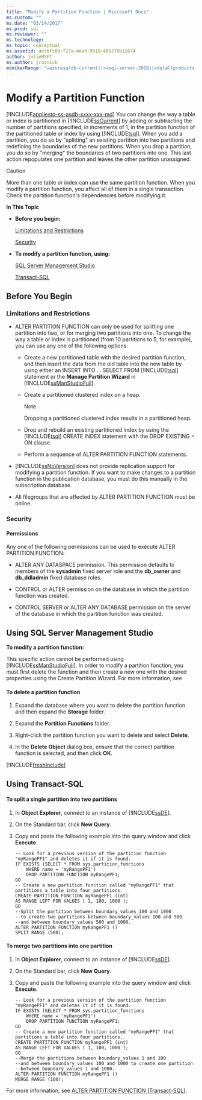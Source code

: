 ```yaml
---
title: "Modify a Partition Function | Microsoft Docs"
ms.custom: ""
ms.date: "03/14/2017"
ms.prod: sql
ms.reviewer: ""
ms.technology: 
ms.topic: conceptual
ms.assetid: ae5bfc09-f27a-4ea9-9518-485278b11674
author: julieMSFT
ms.author: jrasnick
monikerRange: "=azuresqldb-current||>=sql-server-2016||=sqlallproducts-allversions||>=sql-server-linux-2017||=azuresqldb-mi-current"
---
```

# Modify a Partition Function
[!INCLUDE[appliesto-ss-asdb-xxxx-xxx-md](../../includes/appliesto-ss-asdb-xxxx-xxx-md.md)]
  You can change the way a table or index is partitioned in [!INCLUDE[ssCurrent](../../includes/sscurrent-md.md)] by adding or subtracting the number of partitions specified, in increments of 1, in the partition function of the partitioned table or index by using [!INCLUDE[tsql](../../includes/tsql-md.md)]. When you add a partition, you do so by "splitting" an existing partition into two partitions and redefining the boundaries of the new partitions. When you drop a partition, you do so by "merging" the boundaries of two partitions into one. This last action repopulates one partition and leaves the other partition unassigned.  
  
> [!CAUTION]  
>  More than one table or index can use the same partition function. When you modify a partition function, you affect all of them in a single transaction. Check the partition function's dependencies before modifying it.  
  
 **In This Topic**  
  
-   **Before you begin:**  
  
     [Limitations and Restrictions](#Restrictions)  
  
     [Security](#Security)  
  
-   **To modify a partition function, using:**  
  
     [SQL Server Management Studio](#SSMSProcedure)  
  
     [Transact-SQL](#TsqlProcedure)  
  
##  <a name="BeforeYouBegin"></a> Before You Begin  
  
###  <a name="Restrictions"></a> Limitations and Restrictions  
  
-   ALTER PARTITION FUNCTION can only be used for splitting one partition into two, or for merging two partitions into one. To change the way a table or index is partitioned (from 10 partitions to 5, for example), you can use any one of the following options:  
  
    -   Create a new partitioned table with the desired partition function, and then insert the data from the old table into the new table by using either an INSERT INTO ... SELECT FROM [!INCLUDE[tsql](../../includes/tsql-md.md)] statement or the **Manage Partition Wizard** in [!INCLUDE[ssManStudioFull](../../includes/ssmanstudiofull-md.md)].  
  
    -   Create a partitioned clustered index on a heap.  
  
        > [!NOTE]  
        >  Dropping a partitioned clustered index results in a partitioned heap.  
  
    -   Drop and rebuild an existing partitioned index by using the [!INCLUDE[tsql](../../includes/tsql-md.md)] CREATE INDEX statement with the DROP EXISTING = ON clause.  
  
    -   Perform a sequence of ALTER PARTITION FUNCTION statements.  
  
-   [!INCLUDE[ssNoVersion](../../includes/ssnoversion-md.md)] does not provide replication support for modifying a partition function. If you want to make changes to a partition function in the publication database, you must do this manually in the subscription database.  
  
-   All filegroups that are affected by ALTER PARTITION FUNCTION must be online.  
  
###  <a name="Security"></a> Security  
  
####  <a name="Permissions"></a> Permissions  
 Any one of the following permissions can be used to execute ALTER PARTITION FUNCTION:  
  
-   ALTER ANY DATASPACE permission. This permission defaults to members of the **sysadmin** fixed server role and the **db_owner** and **db_ddladmin** fixed database roles.  
  
-   CONTROL or ALTER permission on the database in which the partition function was created.  
  
-   CONTROL SERVER or ALTER ANY DATABASE permission on the server of the database in which the partition function was created.  
  
##  <a name="SSMSProcedure"></a> Using SQL Server Management Studio  
 **To modify a partition function:**  
  
 This specific action cannot be performed using [!INCLUDE[ssManStudioFull](../../includes/ssmanstudiofull-md.md)]. In order to modify a partition function, you must first delete the function and then create a new one with the desired properties using the Create Partition Wizard. For more information, see  
  
#### To delete a partition function  
  
1.  Expand the database where you want to delete the partition function and then expand the **Storage** folder.  
  
2.  Expand the **Partition Functions** folder.  
  
3.  Right-click the partition function you want to delete and select **Delete**.  
  
4.  In the **Delete Object** dialog box, ensure that the correct partition function is selected, and then click **OK**.  

[!INCLUDE[freshInclude](../../includes/paragraph-content/fresh-note-steps-feedback.md)]

##  <a name="TsqlProcedure"></a> Using Transact-SQL  
  
#### To split a single partition into two partitions  
  
1.  In **Object Explorer**, connect to an instance of [!INCLUDE[ssDE](../../includes/ssde-md.md)].  
  
2.  On the Standard bar, click **New Query**.  
  
3.  Copy and paste the following example into the query window and click **Execute**.  
  
    ```  
    -- Look for a previous version of the partition function "myRangePF1" and deletes it if it is found.  
    IF EXISTS (SELECT * FROM sys.partition_functions  
        WHERE name = 'myRangePF1')  
        DROP PARTITION FUNCTION myRangePF1;  
    GO  
    -- Create a new partition function called "myRangePF1" that partitions a table into four partitions.  
    CREATE PARTITION FUNCTION myRangePF1 (int)  
    AS RANGE LEFT FOR VALUES ( 1, 100, 1000 );  
    GO  
    --Split the partition between boundary_values 100 and 1000  
    --to create two partitions between boundary_values 100 and 500  
    --and between boundary_values 500 and 1000.  
    ALTER PARTITION FUNCTION myRangePF1 ()  
    SPLIT RANGE (500);  
    ```  
  
#### To merge two partitions into one partition  
  
1.  In **Object Explorer**, connect to an instance of [!INCLUDE[ssDE](../../includes/ssde-md.md)].  
  
2.  On the Standard bar, click **New Query**.  
  
3.  Copy and paste the following example into the query window and click **Execute**.  
  
    ```  
    -- Look for a previous version of the partition function "myRangePF1" and deletes it if it is found.  
    IF EXISTS (SELECT * FROM sys.partition_functions  
        WHERE name = 'myRangePF1')  
        DROP PARTITION FUNCTION myRangePF1;  
    GO  
    -- Create a new partition function called "myRangePF1" that partitions a table into four partitions.  
    CREATE PARTITION FUNCTION myRangePF1 (int)  
    AS RANGE LEFT FOR VALUES ( 1, 100, 1000 );  
    GO  
    --Merge the partitions between boundary_values 1 and 100  
    --and between boundary_values 100 and 1000 to create one partition  
    --between boundary_values 1 and 1000.  
    ALTER PARTITION FUNCTION myRangePF1 ()  
    MERGE RANGE (100);  
    ```  
  
 For more information, see [ALTER PARTITION FUNCTION &#40;Transact-SQL&#41;](../../t-sql/statements/alter-partition-function-transact-sql.md).  
  
  
